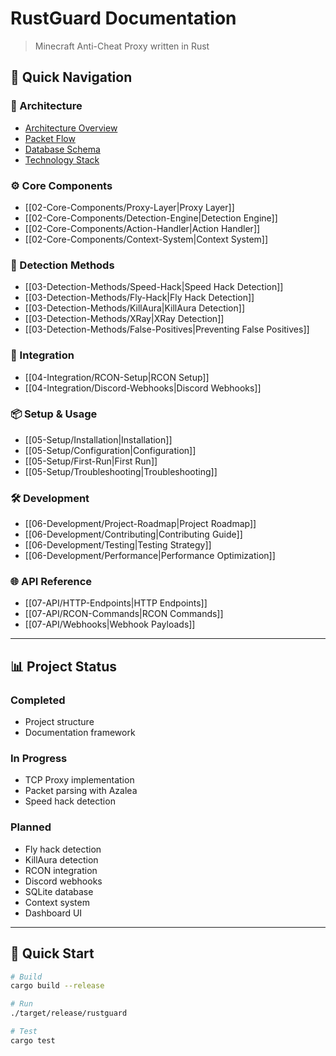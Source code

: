 # RustGuard Documentation

> Minecraft Anti-Cheat Proxy written in Rust

## 🎯 Quick Navigation

### 📐 Architecture

- [Architecture Overview](01-Architecture/Overview.md)
- [Packet Flow](01-Architecture/Packet-Flow.md)
- [Database Schema](01-Architecture/Database-Schema.md)
- [Technology Stack](01-Architecture/Technology-Stack.md)

### ⚙️ Core Components

- [[02-Core-Components/Proxy-Layer|Proxy Layer]]
- [[02-Core-Components/Detection-Engine|Detection Engine]]
- [[02-Core-Components/Action-Handler|Action Handler]]
- [[02-Core-Components/Context-System|Context System]]

### 🎯 Detection Methods

- [[03-Detection-Methods/Speed-Hack|Speed Hack Detection]]
- [[03-Detection-Methods/Fly-Hack|Fly Hack Detection]]
- [[03-Detection-Methods/KillAura|KillAura Detection]]
- [[03-Detection-Methods/XRay|XRay Detection]]
- [[03-Detection-Methods/False-Positives|Preventing False Positives]]

### 🔌 Integration

- [[04-Integration/RCON-Setup|RCON Setup]] 
- [[04-Integration/Discord-Webhooks|Discord Webhooks]] 

### 📦 Setup & Usage

- [[05-Setup/Installation|Installation]]    
- [[05-Setup/Configuration|Configuration]]
- [[05-Setup/First-Run|First Run]]
- [[05-Setup/Troubleshooting|Troubleshooting]]

### 🛠️ Development

- [[06-Development/Project-Roadmap|Project Roadmap]]
- [[06-Development/Contributing|Contributing Guide]]
- [[06-Development/Testing|Testing Strategy]]
- [[06-Development/Performance|Performance Optimization]]

### 🌐 API Reference

- [[07-API/HTTP-Endpoints|HTTP Endpoints]]    
- [[07-API/RCON-Commands|RCON Commands]]
- [[07-API/Webhooks|Webhook Payloads]]

---

## 📊 Project Status

### Completed

- Project structure
- Documentation framework

### In Progress

- TCP Proxy implementation
- Packet parsing with Azalea
- Speed hack detection

### Planned

- Fly hack detection
- KillAura detection
- RCON integration
- Discord webhooks
- SQLite database
- Context system
- Dashboard UI

---

## 🚀 Quick Start

```bash
# Build
cargo build --release

# Run
./target/release/rustguard

# Test
cargo test
